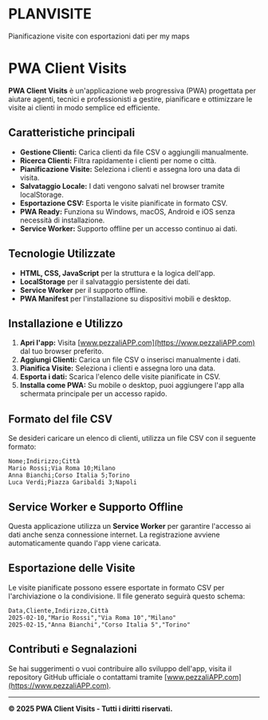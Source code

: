 # PLANVISITE
Pianificazione visite con esportazioni dati per my maps
# PWA Client Visits

**PWA Client Visits** è un'applicazione web progressiva (PWA) progettata per aiutare agenti, tecnici e professionisti a gestire, pianificare e ottimizzare le visite ai clienti in modo semplice ed efficiente.

## Caratteristiche principali

- **Gestione Clienti:** Carica clienti da file CSV o aggiungili manualmente.
- **Ricerca Clienti:** Filtra rapidamente i clienti per nome o città.
- **Pianificazione Visite:** Seleziona i clienti e assegna loro una data di visita.
- **Salvataggio Locale:** I dati vengono salvati nel browser tramite localStorage.
- **Esportazione CSV:** Esporta le visite pianificate in formato CSV.
- **PWA Ready:** Funziona su Windows, macOS, Android e iOS senza necessità di installazione.
- **Service Worker:** Supporto offline per un accesso continuo ai dati.

## Tecnologie Utilizzate

- **HTML, CSS, JavaScript** per la struttura e la logica dell'app.
- **LocalStorage** per il salvataggio persistente dei dati.
- **Service Worker** per il supporto offline.
- **PWA Manifest** per l'installazione su dispositivi mobili e desktop.

## Installazione e Utilizzo

1. **Apri l'app:** Visita [www.pezzaliAPP.com](https://www.pezzaliAPP.com) dal tuo browser preferito.
2. **Aggiungi Clienti:** Carica un file CSV o inserisci manualmente i dati.
3. **Pianifica Visite:** Seleziona i clienti e assegna loro una data.
4. **Esporta i dati:** Scarica l'elenco delle visite pianificate in CSV.
5. **Installa come PWA:** Su mobile o desktop, puoi aggiungere l'app alla schermata principale per un accesso rapido.

## Formato del file CSV

Se desideri caricare un elenco di clienti, utilizza un file CSV con il seguente formato:

```
Nome;Indirizzo;Città
Mario Rossi;Via Roma 10;Milano
Anna Bianchi;Corso Italia 5;Torino
Luca Verdi;Piazza Garibaldi 3;Napoli
```

## Service Worker e Supporto Offline

Questa applicazione utilizza un **Service Worker** per garantire l'accesso ai dati anche senza connessione internet. La registrazione avviene automaticamente quando l'app viene caricata.

## Esportazione delle Visite

Le visite pianificate possono essere esportate in formato CSV per l'archiviazione o la condivisione. Il file generato seguirà questo schema:

```
Data,Cliente,Indirizzo,Città
2025-02-10,"Mario Rossi","Via Roma 10","Milano"
2025-02-15,"Anna Bianchi","Corso Italia 5","Torino"
```

## Contributi e Segnalazioni

Se hai suggerimenti o vuoi contribuire allo sviluppo dell'app, visita il repository GitHub ufficiale o contattami tramite [www.pezzaliAPP.com](https://www.pezzaliAPP.com).

---
**© 2025 PWA Client Visits - Tutti i diritti riservati.**

